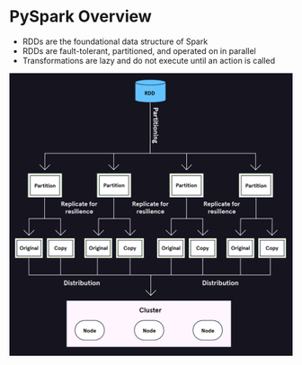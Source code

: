 # PySpark Overview

* RDDs are the foundational data structure of Spark
* RDDs are fault-tolerant, partitioned, and operated on in parallel
* Transformations are lazy and do not execute until an action is called

![RDD Split](./img/rdd-split.png)